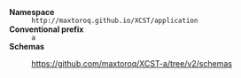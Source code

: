 
<dl>
   <dt><b>Namespace</b></dt>
   <dd><code>http://maxtoroq.github.io/XCST/application</code></dd>

   <dt><b>Conventional prefix</b></dt>
   <dd><code>a</code></dd>

   <dt><b>Schemas</b></dt>
   <dd markdown="1">

<https://github.com/maxtoroq/XCST-a/tree/v2/schemas>

   </dd>
</dl>
